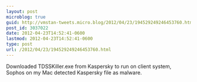 ```yaml
---
layout: post
microblog: true
guid: http://vmstan-tweets.micro.blog/2012/04/23/194529249246453760.html
post_id: 3037022
date: 2012-04-23T14:52:41-0600
lastmod: 2012-04-23T14:52:41-0600
type: post
url: /2012/04/23/194529249246453760.html
---
```

Downloaded TDSSKiller.exe from Kaspersky to run on client system, Sophos on my Mac detected Kaspersky file as malware.
